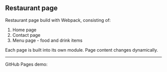 Restaurant page
---

Restaurant page build with Webpack, consisting of:
1. Home page
2. Contact page
3. Menu page - food and drink items

Each page is built into its own module. Page content changes
dynamically.

---
GitHub Pages demo:

